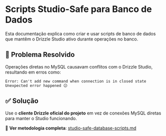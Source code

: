 # Scripts Studio-Safe para Banco de Dados

Esta documentação explica como criar e usar scripts de banco de dados que mantêm o Drizzle Studio ativo durante operações no banco.

## 🎯 Problema Resolvido

Operações diretas no MySQL causavam conflitos com o Drizzle Studio, resultando em erros como:

```
Error: Can't add new command when connection is in closed state
Unexpected error happened 😕
```

## ✅ Solução

Use o **cliente Drizzle oficial do projeto** em vez de conexões MySQL diretas para manter o Studio funcionando.

📄 **Ver metodologia completa**: [studio-safe-database-scripts.md](./studio-safe-database-scripts.md)